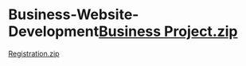 # Business-Website-Development[Business Project.zip](https://github.com/SAIkrishna1732003/Business-Website-Development/files/13546451/Business.Project.zip)
[Registration.zip](https://github.com/SAIkrishna1732003/Business-Website-Development/files/13548364/Registration.zip)
